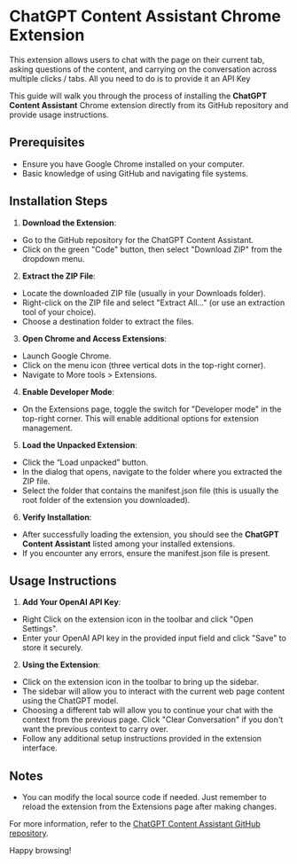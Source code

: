 # ChatGPT Content Assistant Chrome Extension

This extension allows users to chat with the page on their current tab, asking questions of the content, and carrying on the conversation across multiple clicks / tabs.  All you need to do is to provide it an API Key

This guide will walk you through the process of installing the **ChatGPT Content Assistant** Chrome extension directly from its GitHub repository and provide usage instructions.

## Prerequisites

- Ensure you have Google Chrome installed on your computer.
- Basic knowledge of using GitHub and navigating file systems.

## Installation Steps

1. **Download the Extension**:
- Go to the GitHub repository for the ChatGPT Content Assistant.
- Click on the green "Code" button, then select "Download ZIP" from the dropdown menu.

2. **Extract the ZIP File**:
- Locate the downloaded ZIP file (usually in your Downloads folder).
- Right-click on the ZIP file and select "Extract All..." (or use an extraction tool of your choice).
- Choose a destination folder to extract the files.

3. **Open Chrome and Access Extensions**:
- Launch Google Chrome.
- Click on the menu icon (three vertical dots in the top-right corner).
- Navigate to More tools > Extensions.

4. **Enable Developer Mode**:
- On the Extensions page, toggle the switch for "Developer mode" in the top-right corner. This will enable additional options for extension management.

5. **Load the Unpacked Extension**:
- Click the “Load unpacked” button.
- In the dialog that opens, navigate to the folder where you extracted the ZIP file.
- Select the folder that contains the manifest.json file (this is usually the root folder of the extension you downloaded).

6. **Verify Installation**:
- After successfully loading the extension, you should see the **ChatGPT Content Assistant** listed among your installed extensions.
- If you encounter any errors, ensure the manifest.json file is present.

## Usage Instructions

1. **Add Your OpenAI API Key**:
- Right Click on the extension icon in the toolbar and click "Open Settings".
- Enter your OpenAI API key in the provided input field and click "Save" to store it securely.

2. **Using the Extension**:
- Click on the extension icon in the toolbar to bring up the sidebar.
- The sidebar will allow you to interact with the current web page content using the ChatGPT model.
- Choosing a different tab will allow you to continue your chat with the context from the previous page.  Click "Clear Conversation" if you don't want the previous context to carry over.
- Follow any additional setup instructions provided in the extension interface.

## Notes

- You can modify the local source code if needed. Just remember to reload the extension from the Extensions page after making changes.

For more information, refer to the [ChatGPT Content Assistant GitHub repository](https://github.com/skeenan947/gpt-chrome).

Happy browsing!
